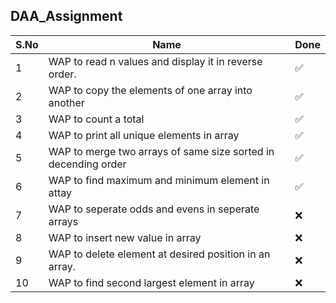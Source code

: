 ## DAA_Assignment


|S.No |  Name |  Done 
|---|---|---|
|1|  WAP to read n values and display it in reverse order. | ✅|
|2| WAP to copy the elements of one array into another  |  ✅ |
|3|  WAP to count a total |  ✅ |
|4|  WAP to print all unique elements in array |  ✅ |
|5|  WAP to merge two arrays of same size sorted in decending order | ✅  |
|6|  WAP to find maximum and minimum element in attay |  ✅ |
|7|  WAP to seperate odds and evens in seperate arrays |  ❌ |
|8| WAP to insert new value in array|❌ |
|9| WAP to delete element at desired position in an array. | ❌|
|10| WAP to find second largest element in array |❌ |
